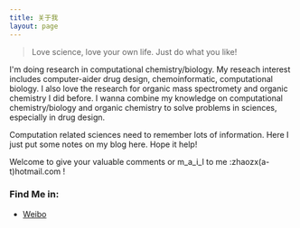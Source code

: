 ```yaml
---
title: 关于我
layout: page
---
```


>Love science, love your own life. Just do what you like!

I'm doing research in computational chemistry/biology. My reseach interest includes computer-aider drug design, chemoinformatic, computational biology. I also love the research for organic mass spectromety  and organic chemistry I did before. I wanna combine my knowledge on computational chemistry/biology and organic chemistry to solve problems in sciences, especially in drug design. 

Computation related sciences need to remember lots of information. Here I just put some notes on my blog here. Hope it help!

Welcome to give your valuable comments or m_a_i_l to me :zhaozx(a-t)hotmail.com !    
    
### Find Me in:
- [Weibo](http://weibo.com/234020806/)